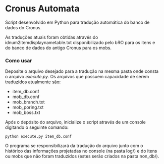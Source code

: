 # Cronus Automata
Script desenvolvido em Python para tradução automática do banco de dados do Cronus.

As traduções atuais foram obtidas através do idnum2itemdisplaynametable.txt disponibilizado pelo bRO para os itens e do banco de dados do antigo Cronus para os mobs.

### Como usar
Deposite o arquivo desejado para a tradução na mesma pasta onde consta o arquivo _execute.py_. Os arquivos que possuem capacidade de serem traduzidos atualmente são:

* item_db.conf
* mob_db.conf
* mob_branch.txt
* mob_poring.txt
* mob_boss.txt

Após o depósito do arquivo, inicialize o script através de um console digitando o seguinte comando:

`python execute.py item_db.conf`

O programa se responsibilizará da tradução do arquivo junto com o histórico das informações projetadas no console (na pasta log/) e do itens ou mobs que não foram traduzidos (estes serão criados na pasta non_db/).
